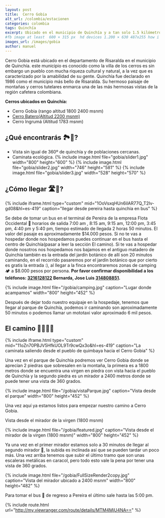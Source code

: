 ```yaml
---
layout: post
title:  Cerro Gobia
alt_url: /colombia/estacionen
categories: colombia 
tags: Quinchía
excerpt: Ubicado en el municipio de Quinchía y a tan solo 1.5 kilómetros de su parque principal por un terreno suave, el cual lleva a una hermosa vista de la villa de los cerros. Es ideal para personas que están iniciando en el senderismo o hiking.
#fb image at least  600 × 315 px  hd devices 1.200 × 630 487x255 how i see it
images_url: /images/gobia
author: manuel
---
```

Cerro Gobia está ubicado en  el departamento de Risaralda en el municipio de Quinchía. este municipio es  conocido como la villa de los cerros  es sin embargo un pueblo con mucha riqueza cultural y natural, a la vez que es caracterizado por la amabilidad de su gente.
Quinchía fue declarado en 1986 como el  municipio más bello de Risaralda. Su hermoso paisaje de montañas y cerros tutelares enmarca una de las más hermosas vistas de la región cafetera colombiana. 

__Cerros ubicados en Quinchía:__
- Cerro Gobia (rango altitud  1800  2400 msnm)
- <a href="https://rutasdelosandes.com/colombia/cerrobatero"> Cerro Batero(Altitud 2200 msnm)</a>
- Cerro Ingrumá (Altitud 1783 msnm)

## ¿Qué encontrarás 🏞👀?
- Vista sin igual de 360º de quinchía y de poblaciones cercanas.
- Caminata ecológica.
<amp-carousel 
    width="400"
    height="400"
    layout="responsive"
    type="slides"
    autoplay
    delay="2000">
    {% include image.html 
        file="gobia/slider1.jpg" 
        width="800"
        height="600"
    %} 
     {% include image.html 
        file="gobia/slider2.jpg" 
        width="746"
        height="581"
    %} 
      {% include image.html 
        file="gobia/slider3.jpg" 
        width="528"
        height="570"
    %} 
</amp-carousel> 

## ¿Cómo llegar 🛣🚌?

{% include iframe.html
    type="custom"
    mid="1OoVsxqHUn6iIAR77Q_T2Iv-gd08&hl=es-419"
    caption="llegar desde pereira hasta quinchia en bus"
%}

Se debe de tomar un bus en el terminal de Pereira de la empresa Flota Occidental 🚌 horarios de salida 7:00 am , 8:15 am, 9:15 am, 12:00 pm, 3:45 pm,  4:40 pm y 5:40 pm, tiempo estimado de llegada 2 horas 50 minutos. El valor del pasaje es aproximadamente $14.000 pesos. 
Si no te vas a hospedar donde nos hospedamos puedes continuar en el bus hasta el centro de Quinchía(pasar a leer la sección El camino). Si te vas a hospedar donde nosotros nos hospedamos nos bajamos en el antiguo matadero de Quinchía también es la entrada del jardín botánico de allí son 20 minutos caminando, en el recorrido pasaremos por el jardín botánico que por cierto es gratis la entrada :), al llegar a la finca encontraremos zonas de camping 🏕  a $8.000 pesos por persona.
__Por favor confirmar disponibilidad a los teléfonos: <a href="tel:3216128122">3216128122</a> Bernarda, Jose Luis <a href="tel:314808851">314808851</a>.__

{% include image.html 
   file="/gobia/camping.jpg" 
   caption="Lugar donde acampamos"
   width="800"
   height="452"
%} 

Después de dejar todo nuestro equipaje en la hospedaje, tenemos que llegar al parque de Quinchía, podemos ir  caminando son aproximadamente 50 minutos o podemos llamar un mototaxi valor aproximado 6 mil pesos.


## El camino 🚶🏽🚶🏽

{% include iframe.html
    type="custom"
    mid="11oZn70PBJV5HfkUOL9Tr9cwQx3o&hl=es-419"
    caption="La caminata saliendo desde el pueblo de quimbaya hacia el Cerro Gobia"
%}

Una vez en el parque de Quinchía podremos ver Cerro Gobia donde se aprecian 2 piedras que sobresalen en la montaña, la primera es a 1800 metros donde se encuentra una virgen en piedra con vista hacia el pueblo de Quinchía  y la segundo piedra es un mirador a 2400 metros donde se puede tener una  vista de 360 grados.

{% include image.html 
   file="/gobia/vistaParque.jpg" 
   caption="Vista desde el parque"
   width="800"
   height="452"
%} 

Una vez aquí ya estamos listos para empezar nuestro camino a Cerro Gobia.


Vista desde el mirador de la virgen (1800 msnm)

{% include image.html 
   file="/gobia/featured.jpg" 
   caption="Vista desde el mirador de la virgen (1800 msnm)"
   width="800"
   height="452"
%} 

Ya una vez en el primer mirador  estamos solo a 30 minutos de llegar al segundo mirador 🙂, la subida es inclinada así que se pueden tardar un poco más. Una vez arriba tenemos que subir el último tramo  que son unas escaleras metálicas en caracol, pero todo esto vale la pena por tener una vista de 360 grados. 

{% include image.html 
   file="/gobia/FullSizeRender2copy.jpg" 
   caption="Vista del mirador ubicado a 2400 msnm"
   width="800"
   height="482"
%} 

Para tomar el bus 🚌 de regreso a Pereira el último sale hasta las 5:00 pm.

{% include route.html
           url="http://my.viewranger.com/route/details/MTM4MjU4NA=="
%}

